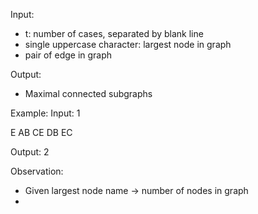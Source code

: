 Input:
- t: number of cases, separated by blank line
- single uppercase character: largest node in graph
- pair of edge in graph

Output:
- Maximal connected subgraphs

Example:
Input:
1

E
AB
CE
DB
EC

Output:
2

Observation:
- Given largest node name -> number of nodes in graph
-